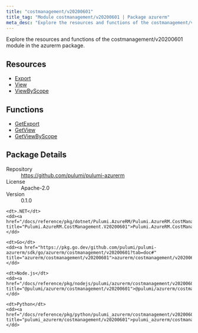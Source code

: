 ```yaml
---
title: "costmanagement/v20200601"
title_tag: "Module costmanagement/v20200601 | Package azurerm"
meta_desc: "Explore the resources and functions of the costmanagement/v20200601 module in the azurerm package."
---
```


<!-- WARNING: this file was generated by Pulumi Docs Generator. -->
<!-- Do not edit by hand unless you're certain you know what you are doing! -->

Explore the resources and functions of the costmanagement/v20200601 module in the azurerm package.

<h2 id="resources">Resources</h2>
<ul class="api">
    <li><a href="export" title="Export"><span class="symbol resource"></span>Export</a></li>
    <li><a href="view" title="View"><span class="symbol resource"></span>View</a></li>
    <li><a href="viewbyscope" title="ViewByScope"><span class="symbol resource"></span>ViewByScope</a></li>
</ul>

<h2 id="functions">Functions</h2>
<ul class="api">
    <li><a href="getexport" title="GetExport"><span class="symbol function"></span>GetExport</a></li>
    <li><a href="getview" title="GetView"><span class="symbol function"></span>GetView</a></li>
    <li><a href="getviewbyscope" title="GetViewByScope"><span class="symbol function"></span>GetViewByScope</a></li>
</ul>

<h2 id="package-details">Package Details</h2>
<dl class="package-details">
	<dt>Repository</dt>
	<dd><a href="https://github.com/pulumi/pulumi-azurerm">https://github.com/pulumi/pulumi-azurerm</a></dd>
	<dt>License</dt>
	<dd>Apache-2.0</dd>
	<dt>Version</dt>
	<dd>0.1.0</dd>
</dl>



<dl class="tabular">

    <dt>.NET</dt>
    <dd><a href="/docs/reference/pkg/dotnet/Pulumi.AzureRM/Pulumi.AzureRM.CostManagement.V20200601.html" title="Pulumi.AzureRM.CostManagement.V20200601">Pulumi.AzureRM.CostManagement.V20200601</a></dd>

    <dt>Go</dt>
    <dd><a href="https://pkg.go.dev/github.com/pulumi/pulumi-azurerm/sdk/go/azurerm/costmanagement/v20200601?tab=doc#" title="azurerm/costmanagement/v20200601">azurerm/costmanagement/v20200601</a></dd>

    <dt>Node.js</dt>
    <dd><a href="/docs/reference/pkg/nodejs/pulumi/azurerm/costmanagement/v20200601/#" title="@pulumi/azurerm/costmanagement/v20200601">@pulumi/azurerm/costmanagement/v20200601</a></dd>

    <dt>Python</dt>
    <dd><a href="/docs/reference/pkg/python/pulumi_azurerm/costmanagement/v20200601" title="pulumi_azurerm/costmanagement/v20200601">pulumi_azurerm/costmanagement/v20200601</a></dd>

</dl>

